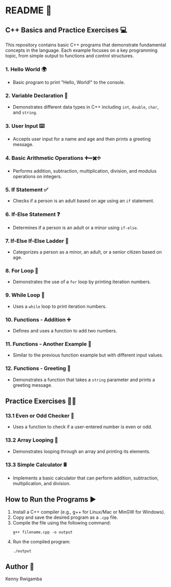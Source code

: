 # README 🚀

## C++ Basics and Practice Exercises 💻

This repository contains basic C++ programs that demonstrate fundamental concepts in the language. Each example focuses on a key programming topic, from simple output to functions and control structures.

### 1. Hello World 🌍
- Basic program to print "Hello, World!" to the console.

### 2. Variable Declaration 📌
- Demonstrates different data types in C++ including `int`, `double`, `char`, and `string`.

### 3. User Input ⌨️
- Accepts user input for a name and age and then prints a greeting message.

### 4. Basic Arithmetic Operations ➕➖✖️➗
- Performs addition, subtraction, multiplication, division, and modulus operations on integers.

### 5. If Statement ✅
- Checks if a person is an adult based on age using an `if` statement.

### 6. If-Else Statement ❓
- Determines if a person is an adult or a minor using `if-else`.

### 7. If-Else If-Else Ladder 🔄
- Categorizes a person as a minor, an adult, or a senior citizen based on age.

### 8. For Loop 🔁
- Demonstrates the use of a `for` loop by printing iteration numbers.

### 9. While Loop 🔄
- Uses a `while` loop to print iteration numbers.

### 10. Functions - Addition ➕
- Defines and uses a function to add two numbers.

### 11. Functions - Another Example 🧮
- Similar to the previous function example but with different input values.

### 12. Functions - Greeting 👋
- Demonstrates a function that takes a `string` parameter and prints a greeting message.

## Practice Exercises 🏋️‍♂️

### 13.1 Even or Odd Checker 🔢
- Uses a function to check if a user-entered number is even or odd.

### 13.2 Array Looping 🔄
- Demonstrates looping through an array and printing its elements.

### 13.3 Simple Calculator 🖩
- Implements a basic calculator that can perform addition, subtraction, multiplication, and division.

## How to Run the Programs ▶️
1. Install a C++ compiler (e.g., g++ for Linux/Mac or MinGW for Windows).
2. Copy and save the desired program as a `.cpp` file.
3. Compile the file using the following command:
   ```
   g++ filename.cpp -o output
   ```
4. Run the compiled program:
   ```
   ./output
   ```


## Author 📜
Kenny Rwigamba

